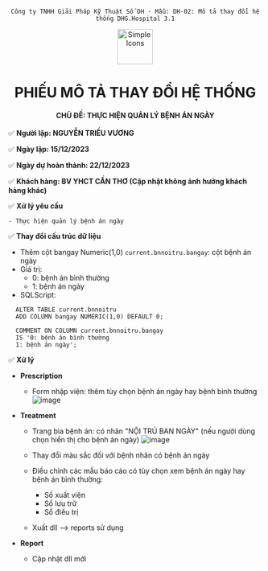 <div align="center">

`Công ty TNHH Giải Pháp Kỹ Thuật Số DH - Mẫu: DH-02: Mô tả thay đổi hệ thống DHG.Hospital 3.1`

</div>

<div align="center">
  <img src="https://raw.githubusercontent.com/dh-hos/dhg.hospitalprinter/main/Deploy_Tools/Logo.ico" alt="Simple Icons" width=70>
  <h1>PHIẾU MÔ TẢ THAY ĐỔI HỆ THỐNG</h1>  
</div>
<div align="center">

#### CHỦ ĐỀ: THỰC HIỆN QUẢN LÝ BỆNH ÁN NGÀY

</div>

:white_check_mark: **Người lập: NGUYỄN TRIỀU VƯƠNG**

:white_check_mark: **Ngày lập: 15/12/2023**

:white_check_mark: **Ngày dự hoàn thành: 22/12/2023**

:white_check_mark: **Khách hàng: BV YHCT CẦN THƠ (Cập nhật không ảnh hưởng khách hàng khác)**

:white_check_mark: **Xử lý yêu cầu**

    - Thực hiện quản lý bệnh án ngày

:white_check_mark: **Thay đổi cấu trúc dữ liệu**

- Thêm cột bangay Numeric(1,0) `current.bnnoitru.bangay`: cột bệnh án ngày
- Giá trị: 
     - 0: bệnh án bình thường
     - 1: bệnh án ngày
- SQLScript: 

```
  ALTER TABLE current.bnnoitru
  ADD COLUMN bangay NUMERIC(1,0) DEFAULT 0;

  COMMENT ON COLUMN current.bnnoitru.bangay
  IS '0: bệnh án bình thường
  1: bệnh án ngày';
```


:white_check_mark: **Xử lý**
- **Prescription**
    - Form nhập viện: thêm tùy chọn bệnh án ngày hay bệnh bình thường
      ![image](https://github.com/dh-hos/Mo-ta-he-thong/assets/32563776/cd92cedd-7dc6-4604-9ef9-a33b642c568d)

- **Treatment**
   - Trang bìa bệnh án: có nhãn "NỘI TRÚ BAN NGÀY" (nếu người dùng chọn hiển thị cho bệnh án ngày)
     ![image](https://github.com/dh-hos/Mo-ta-he-thong/assets/32563776/e8c05774-c003-4948-8b88-6ad8dcb31d39)

   - Thay đổi màu sắc đối với bệnh nhân có bệnh án ngày
   - Điều chỉnh các mẫu báo cáo có tùy chọn xem bệnh án ngày hay bệnh án bình thường:
       - Số xuất viện
       - Sổ lưu trữ
       - Sổ điều trị
   - Xuất dll --> reports sử dụng
- **Report**
   - Cập nhật dll mới 
  

